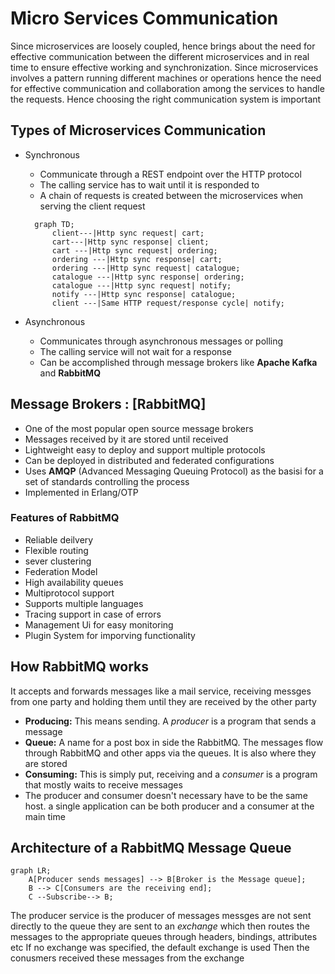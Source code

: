 # Micro Services Communication

Since microservices are loosely coupled, hence brings about the need for effective communication between the different microservices and in real time to ensure effective working and synchronization. Since microservices involves a pattern running different machines or operations hence the need for effective communication and collaboration among the services to handle the requests. Hence choosing the right communication system is important

## Types of Microservices Communication

- Synchronous
  - Communicate through a REST endpoint over the HTTP protocol
  - The calling service has to wait until it is responded to
  - A chain of requests is created between the microservices when serving the client request
  
  ```mermaid
    graph TD;
        client---|Http sync request| cart;
        cart---|Http sync response| client;
        cart ---|Http sync request| ordering;
        ordering ---|Http sync response| cart;
        ordering ---|Http sync request| catalogue;
        catalogue ---|Http sync response| ordering;
        catalogue ---|Http sync request| notify;
        notify ---|Http sync response| catalogue;
        client ---|Same HTTP request/response cycle| notify;
  ```

- Asynchronous
  - Communicates through asynchronous messages or polling
  - The calling service will not wait for a response
  - Can be accomplished through message brokers like **Apache Kafka** and **RabbitMQ**

## Message Brokers : [RabbitMQ]

- One of the most popular open source message brokers
- Messages received by it are stored until received
- Lightweight easy to deploy and support multiple protocols
- Can be deployed in distributed and federated configurations
- Uses **AMQP** (Advanced Messaging Queuing Protocol) as the basisi for a set of standards controlling the process
- Implemented in Erlang/OTP

### Features of RabbitMQ

- Reliable deilvery
- Flexible routing
- sever clustering
- Federation Model
- High availability queues
- Multiprotocol support
- Supports multiple languages
- Tracing support in case of errors
- Management Ui for easy monitoring
- Plugin System for imporving functionality

## How RabbitMQ works

It accepts and forwards messages like a mail service, receiving messges from one party and holding them until they are received by the other party

- **Producing:** This means sending. A _producer_ is a program that sends a message
- **Queue:** A name for a post box in side the RabbitMQ. The messages flow through RabbitMQ and other apps via the queues. It is also where they are stored
- **Consuming:** This is simply put, receiving and a _consumer_ is a program that mostly waits to receive messages
- The producer and consumer doesn't necessary have to be the same host. a single application can be both producer and a consumer at the main time

## Architecture of a RabbitMQ Message Queue

```mermaid
graph LR;
    A[Producer sends messages] --> B[Broker is the Message queue];
    B --> C[Consumers are the receiving end];
    C --Subscribe--> B;
```

The producer service is the producer of messages
messges are not sent directly to the queue
they are sent to an _exchange_ which then routes the messages to the appropriate queues through headers, bindings, attributes etc If no exchange was specified, the default exchange is used
Then the conusmers received these messages from the exchange
